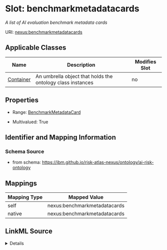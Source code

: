 

# Slot: benchmarkmetadatacards


_A list of AI evaluation benchmark metadata cards_





URI: [nexus:benchmarkmetadatacards](https://ibm.github.io/risk-atlas-nexus/ontology/benchmarkmetadatacards)



<!-- no inheritance hierarchy -->





## Applicable Classes

| Name | Description | Modifies Slot |
| --- | --- | --- |
| [Container](Container.md) | An umbrella object that holds the ontology class instances |  no  |







## Properties

* Range: [BenchmarkMetadataCard](BenchmarkMetadataCard.md)

* Multivalued: True





## Identifier and Mapping Information







### Schema Source


* from schema: https://ibm.github.io/risk-atlas-nexus/ontology/ai-risk-ontology




## Mappings

| Mapping Type | Mapped Value |
| ---  | ---  |
| self | nexus:benchmarkmetadatacards |
| native | nexus:benchmarkmetadatacards |




## LinkML Source

<details>
```yaml
name: benchmarkmetadatacards
description: A list of AI evaluation benchmark metadata cards
from_schema: https://ibm.github.io/risk-atlas-nexus/ontology/ai-risk-ontology
rank: 1000
alias: benchmarkmetadatacards
owner: Container
domain_of:
- Container
range: BenchmarkMetadataCard
multivalued: true
inlined: true
inlined_as_list: true

```
</details>